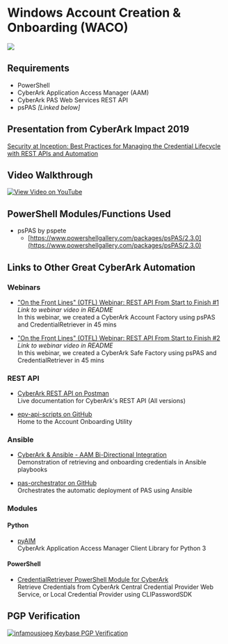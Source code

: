 # Windows Account Creation & Onboarding (WACO)

![](https://vignette.wikia.nocookie.net/animaniacs/images/0/0d/Wakko_Warner.png/revision/latest?cb=20130118164509)

## Requirements

* PowerShell
* CyberArk Application Access Manager (AAM)
* CyberArk PAS Web Services REST API
* psPAS _[Linked below]_

## Presentation from CyberArk Impact 2019

[Security at Inception: Best Practices for Managing the Credential Lifecycle with REST APIs and Automation](https://www.slideshare.net/JoeGarciaCISSP/security-at-inception-best-practices-for-managing-the-credential-lifecycle-with-rest-apis-and-automation)

## Video Walkthrough

[![View Video on YouTube](https://img.youtube.com/vi/C_F4z5GITws/0.jpg)](https://www.youtube.com/watch?v=C_F4z5GITws)

## PowerShell Modules/Functions Used

* psPAS by pspete
  * [https://www.powershellgallery.com/packages/psPAS/2.3.0](https://www.powershellgallery.com/packages/psPAS/2.3.0)
  
## Links to Other Great CyberArk Automation

### Webinars

* ["On the Front Lines" (OTFL) Webinar: REST API From Start to Finish #1](https://github.com/infamousjoeg/cyberark-account-factory) \
_Link to webinar video in README_ \
In this webinar, we created a CyberArk Account Factory using psPAS and CredentialRetriever in 45 mins

* ["On the Front Lines" (OTFL) Webinar: REST API From Start to Finish #2](https://github.com/infamousjoeg/cyberark-safe-factory) \
_Link to webinar video in README_ \
In this webinar, we created a CyberArk Safe Factory using psPAS and CredentialRetriever in 45 mins

### REST API

* [CyberArk REST API on Postman](https://cybr.rocks/RESTAPI) \
Live documentation for CyberArk's REST API (All versions)

* [epv-api-scripts on GitHub](https://github.com/cyberark/epv-api-scripts) \
Home to the Account Onboarding Utility

### Ansible

* [CyberArk & Ansible - AAM Bi-Directional Integration](https://www.youtube.com/watch?v=PHT76FYLNbY&list=PL-p_9AwMQDmkS6rCXQrINn0Xc7dv73dWU&index=5&t=0s) \
Demonstration of retrieving and onboarding credentials in Ansible playbooks

* [pas-orchestrator on GitHub](https://github.com/cyberark/pas-orchestrator) \
Orchestrates the automatic deployment of PAS using Ansible

### Modules

#### Python

* [pyAIM](https://pypi.org/project/pyaim/) \
CyberArk Application Access Manager Client Library for Python 3

#### PowerShell

* [CredentialRetriever PowerShell Module for CyberArk](https://github.com/pspete/CredentialRetriever) \
Retrieve Credentials from CyberArk Central Credential Provider Web Service, or Local Credential Provider using CLIPasswordSDK


## PGP Verification

[![infamousjoeg Keybase PGP Verification](https://badgen.net/keybase/pgp/infamousjoeg)](https://keybase.io/infamousjoeg)
